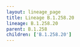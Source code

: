 ```yaml
---
layout: lineage_page
title: Lineage B.1.258.20
lineage: B.1.258.20
parent: B.1.258
children: ['B.1.258.20']
---
```

